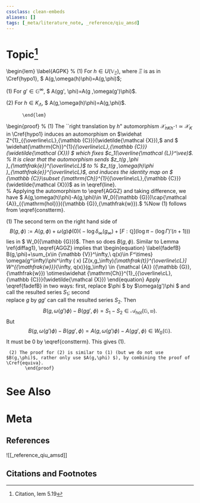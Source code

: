 ```yaml
---
cssclass: clean-embeds
aliases: []
tags: [_meta/literature_note, _reference/qiu_amsd]
---
```

# Topic[^1]
\begin{lem} \label{AGPK} % (1) For $h\in U({\mathbb {V}}_\Xi)$, where $\Xi$ is as in  \Cref{hypo1}, $  A(g,\omega(h)\phi)=A(g,\phi)$;
 
(1)    For $g'\in {\mathbb {G}}^\infty$,  $  A(gg', \phi)=A(g ,\omega(g')\phi)$.

(2) For $h\in K_{\Lambda}$,   $  A(g,\omega(h)\phi)=A(g,\phi)$.

          \end{lem}
\begin{proof}  % (1)   The     ``right translation by $h$" automorphism ${\mathcal {X}}_{hKh^{-1}}\simeq {\mathcal {X}}_{K}$ in \Cref{hypo1}   induces an automorphism  on $\widehat Z^{1}_{{\overline\cL},{\mathbb {C}}}(\widetilde{\mathcal {X}}),$ and $ \widehat{\mathrm{Ch}}^{1}_{{\overline\cL},{\mathbb {C}}}(\widetilde{\mathcal {X}}) $ which  fixes $c_1(\overline{\mathcal {L}}^\vee)$.
%   It is clear that  the automorphism sends $z_t(g ,\phi )_{\mathfrak{e}}^{\overline\cL}$ to 
%   $z_t(g ,\omega(h)\phi )_{\mathfrak{e}}^{\overline\cL}$, and induces the identity map on  $ {\mathbb {C}}\subset {\mathrm{Ch}}^{1}_{{\overline\cL},{\mathbb {C}}}(\widetilde{\mathcal {X}})$ as in  \eqref{line}.  
%  Applying the automorphism to \eqref{AGGZ} and taking difference, we have $  A(g,\omega(h)\phi)-A(g,\phi)\in W_0({\mathbb {G}})\cap{\mathcal {A}}_{{\mathrm{hol}}}({\mathbb {G}},{\mathfrak{w}}).$
%Now  (1) follows from   \eqref{constterm}.
 
       
(1)   The second term on the right hand side of $$B(g,\phi):= A(g,\phi) +  \omega(g )\phi(0) \big(-\log \delta_\infty(g_\infty)+ [F:{\mathbb {Q}}]\left( \log \pi-(\log\Gamma)'(n+1)\right) \big) $$
          lies in $ W_0({\mathbb {G}})$. Then so does $B(g,\phi)$.
    Similar to Lemma \ref{diffag1}, \eqref{AGGZ} implies that 
\begin{equation} \label{fadefB}
B(g,\phi)+\sum_{x\in {\mathbb {V}}^\infty,\ q(x)\in F^\times}  \omega(g^\infty)\phi^\infty (   x)  [Z(x,g_\infty)_{\mathfrak{t}}^{\overline\cL}] W^{{\mathfrak{w}}}_{\infty, q(x)}(g_\infty) \in    {\mathcal {A}} ({\mathbb {G}},{\mathfrak{w}})   \otimes\widehat {\mathrm{Ch}}^{1}_{{\overline\cL},{\mathbb {C}}}(\widetilde{\mathcal {X}}) 
\end{equation}
Apply \eqref{fadefB} in two ways: first, replace $\phi $ by $\omega(g')\phi $ and call the resulted series $S_1$; second  
replace $g$ by $gg'$ can call the resulted series $S_2$.  Then 
$$  B(g,\omega(g')\phi)-B(gg', \phi) =S_1-S_2\in {\mathcal {A}}_{{\mathrm{hol}}}({\mathbb {G}},{\mathfrak{w}}).$$
But  $$  B(g,\omega(g')\phi)-B(gg', \phi) =A(g,\omega(g')\phi)-A(gg', \phi) \in W_0({\mathbb {G}}) .$$
It must be 0 by \eqref{constterm}. This gives (1).   
     
     (2) The proof for (2) is similar to (1) (but we do not use $B(g,\phi)$, rather only use $A(g,\phi) $), by combining the proof of \Cref{equiva}.
           \end{proof}

# See Also

# Meta
## References
![[_reference_qiu_amsd]]


## Citations and Footnotes
[^1]: Citation, lem 5.19